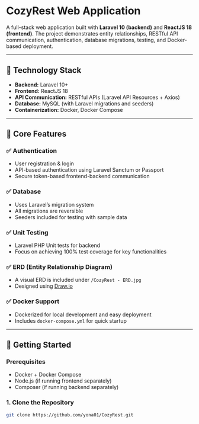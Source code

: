 # CozyRest Web Application

A full-stack web application built with **Laravel 10 (backend)** and **ReactJS 18 (frontend)**. The project demonstrates entity relationships, RESTful API communication, authentication, database migrations, testing, and Docker-based deployment.

---

## 🔧 Technology Stack

- **Backend:** Laravel 10+
- **Frontend:** ReactJS 18
- **API Communication:** RESTful APIs (Laravel API Resources + Axios)
- **Database:** MySQL (with Laravel migrations and seeders)
- **Containerization:** Docker, Docker Compose

---

## 📌 Core Features

### ✅ Authentication

- User registration & login
- API-based authentication using Laravel Sanctum or Passport
- Secure token-based frontend-backend communication

### ✅ Database

- Uses Laravel’s migration system
- All migrations are reversible
- Seeders included for testing with sample data

### ✅ Unit Testing

- Laravel PHP Unit tests for backend
- Focus on achieving 100% test coverage for key functionalities

### ✅ ERD (Entity Relationship Diagram)

- A visual ERD is included under `/CozyRest - ERD.jpg`
- Designed using [Draw.io](https://draw.io) 

### ✅ Docker Support

- Dockerized for local development and easy deployment
- Includes `docker-compose.yml` for quick startup

---

## 🚀 Getting Started

### Prerequisites

- Docker + Docker Compose
- Node.js (if running frontend separately)
- Composer (if running backend separately)

### 1. Clone the Repository

```bash
git clone https://github.com/yona01/CozyRest.git

